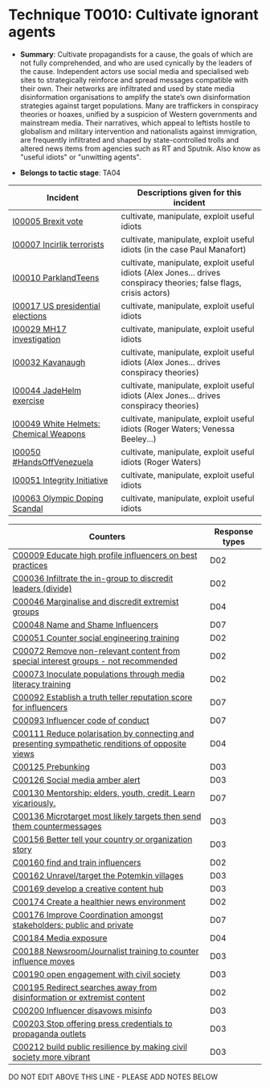 # Technique T0010: Cultivate ignorant agents

* **Summary**: Cultivate propagandists for a cause, the goals of which are not fully comprehended, and who are used cynically by the leaders of the cause. Independent actors use social media and specialised web sites to strategically reinforce and spread messages compatible with their own. Their networks are infiltrated and used by state media disinformation organisations to amplify the state’s own disinformation strategies against target populations. Many are traffickers in conspiracy theories or hoaxes, unified by a suspicion of Western governments and mainstream media. Their narratives, which appeal to leftists hostile to globalism and military intervention and nationalists against immigration, are frequently infiltrated and shaped by state-controlled trolls and altered news items from agencies such as RT and Sputnik. Also know as "useful idiots" or "unwitting agents".

* **Belongs to tactic stage**: TA04


| Incident | Descriptions given for this incident |
| -------- | -------------------- |
| [I00005 Brexit vote](../generated_pages/incidents/I00005.md) | cultivate, manipulate, exploit useful idiots |
| [I00007 Incirlik terrorists](../generated_pages/incidents/I00007.md) | cultivate, manipulate, exploit useful idiots (in the case Paul Manafort) |
| [I00010 ParklandTeens](../generated_pages/incidents/I00010.md) | cultivate, manipulate, exploit useful idiots (Alex Jones... drives conspiracy theories; false flags, crisis actors) |
| [I00017 US presidential elections](../generated_pages/incidents/I00017.md) | cultivate, manipulate, exploit useful idiots |
| [I00029 MH17 investigation](../generated_pages/incidents/I00029.md) | cultivate, manipulate, exploit useful idiots |
| [I00032 Kavanaugh](../generated_pages/incidents/I00032.md) | cultivate, manipulate, exploit useful idiots (Alex Jones... drives conspiracy theories) |
| [I00044 JadeHelm exercise](../generated_pages/incidents/I00044.md) | cultivate, manipulate, exploit useful idiots (Alex Jones... drives conspiracy theories) |
| [I00049 White Helmets: Chemical Weapons](../generated_pages/incidents/I00049.md) | cultivate, manipulate, exploit useful idiots (Roger Waters; Venessa Beeley...) |
| [I00050 #HandsOffVenezuela](../generated_pages/incidents/I00050.md) | cultivate, manipulate, exploit useful idiots (Roger Waters) |
| [I00051 Integrity Initiative](../generated_pages/incidents/I00051.md) | cultivate, manipulate, exploit useful idiots |
| [I00063 Olympic Doping Scandal](../generated_pages/incidents/I00063.md) | cultivate, manipulate, exploit useful idiots  |



| Counters | Response types |
| -------- | -------------- |
| [C00009 Educate high profile influencers on best practices](../generated_pages/counters/C00009.md) | D02 |
| [C00036 Infiltrate the in-group to discredit leaders (divide)](../generated_pages/counters/C00036.md) | D02 |
| [C00046 Marginalise and discredit extremist groups](../generated_pages/counters/C00046.md) | D04 |
| [C00048 Name and Shame Influencers](../generated_pages/counters/C00048.md) | D07 |
| [C00051 Counter social engineering training](../generated_pages/counters/C00051.md) | D02 |
| [C00072 Remove non-relevant content from special interest groups - not recommended](../generated_pages/counters/C00072.md) | D02 |
| [C00073 Inoculate populations through media literacy training](../generated_pages/counters/C00073.md) | D02 |
| [C00092 Establish a truth teller reputation score for influencers](../generated_pages/counters/C00092.md) | D07 |
| [C00093 Influencer code of conduct](../generated_pages/counters/C00093.md) | D07 |
| [C00111 Reduce polarisation by connecting and presenting sympathetic renditions of opposite views](../generated_pages/counters/C00111.md) | D04 |
| [C00125 Prebunking](../generated_pages/counters/C00125.md) | D03 |
| [C00126 Social media amber alert](../generated_pages/counters/C00126.md) | D03 |
| [C00130 Mentorship: elders, youth, credit. Learn vicariously.](../generated_pages/counters/C00130.md) | D07 |
| [C00136 Microtarget most likely targets then send them countermessages](../generated_pages/counters/C00136.md) | D03 |
| [C00156 Better tell your country or organization story](../generated_pages/counters/C00156.md) | D03 |
| [C00160 find and train influencers](../generated_pages/counters/C00160.md) | D02 |
| [C00162 Unravel/target the Potemkin villages](../generated_pages/counters/C00162.md) | D03 |
| [C00169 develop a creative content hub](../generated_pages/counters/C00169.md) | D03 |
| [C00174 Create a healthier news environment](../generated_pages/counters/C00174.md) | D02 |
| [C00176 Improve Coordination amongst stakeholders: public and private](../generated_pages/counters/C00176.md) | D07 |
| [C00184 Media exposure](../generated_pages/counters/C00184.md) | D04 |
| [C00188 Newsroom/Journalist training to counter influence moves](../generated_pages/counters/C00188.md) | D03 |
| [C00190 open engagement with civil society](../generated_pages/counters/C00190.md) | D03 |
| [C00195 Redirect searches away from disinformation or extremist content ](../generated_pages/counters/C00195.md) | D02 |
| [C00200 Influencer disavows misinfo](../generated_pages/counters/C00200.md) | D03 |
| [C00203 Stop offering press credentials to propaganda outlets](../generated_pages/counters/C00203.md) | D03 |
| [C00212 build public resilience by making civil society more vibrant](../generated_pages/counters/C00212.md) | D03 |


DO NOT EDIT ABOVE THIS LINE - PLEASE ADD NOTES BELOW